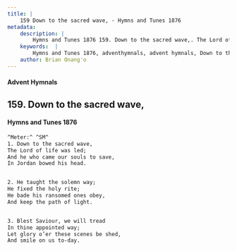```yaml
---
title: |
    159 Down to the sacred wave, - Hymns and Tunes 1876
metadata:
    description: |
        Hymns and Tunes 1876 159. Down to the sacred wave,. The Lord of life was led; And he who came our souls to save, In Jordan bowed his head. 
    keywords:  |
        Hymns and Tunes 1876, adventhymnals, advent hymnals, Down to the sacred wave,, The Lord of life was led;, 
    author: Brian Onang'o
---
```


#### Advent Hymnals
## 159. Down to the sacred wave,
####  Hymns and Tunes 1876

```txt
^Meter:^ ^SM^
1. Down to the sacred wave,
The Lord of life was led;
And he who came our souls to save,
In Jordan bowed his head.


2. He taught the solemn way;
He fixed the holy rite;
He bade his ransomed ones obey,
And keep the path of light.


3. Blest Saviour, we will tread
In thine appointed way;
Let glory o’er these scenes be shed,
And smile on us to-day.
```